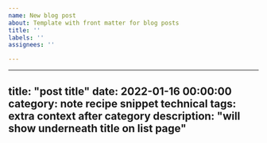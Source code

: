 ```yaml
---
name: New blog post
about: Template with front matter for blog posts
title: ''
labels: ''
assignees: ''

---
```


---
title: "post title"
date: 2022-01-16 00:00:00
category: note recipe snippet technical
tags: extra context after category
description: "will show underneath title on list page"
---
